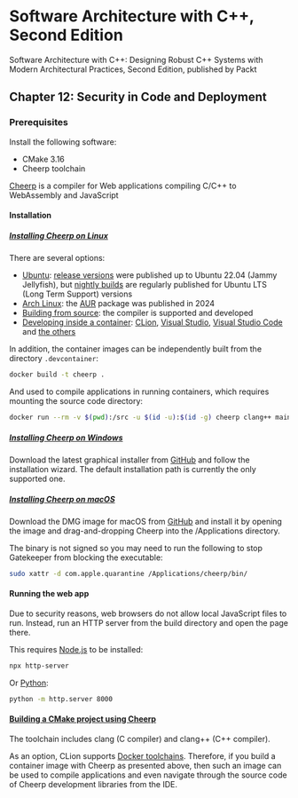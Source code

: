 # Software Architecture with C++, Second Edition

Software Architecture with C++: Designing Robust C++ Systems with Modern Architectural Practices, Second Edition, published by Packt

## Chapter 12: Security in Code and Deployment

### Prerequisites

Install the following software:

- CMake 3.16
- Cheerp toolchain

[Cheerp](https://cheerp.io/docs/overview) is a compiler for Web applications compiling C/C++ to WebAssembly and JavaScript

#### Installation

##### [Installing Cheerp on Linux](https://cheerp.io/docs/getting-started/installation#installing-cheerp-on-linux)

There are several options:

- [Ubuntu](https://cheerp.io/docs/getting-started/installation#ubuntu):
  [release versions](https://launchpad.net/~leaningtech-dev/+archive/ubuntu/cheerp-ppa) were published up to Ubuntu 22.04 (Jammy Jellyfish), but
  [nightly builds](https://launchpad.net/~leaningtech-dev/+archive/ubuntu/cheerp-nightly-ppa) are regularly published for Ubuntu LTS (Long Term Support) versions
- [Arch Linux](https://cheerp.io/docs/getting-started/installation#arch): the [AUR](https://aur.archlinux.org/packages/cheerp-git) package was published in 2024
- [Building from source](https://cheerp.io/docs/building-from-source/linux): the compiler is supported and developed
- [Developing inside a container](https://containers.dev/): [CLion](https://www.jetbrains.com/help/clion/remote-development.html),
  [Visual Studio](https://devblogs.microsoft.com/cppblog/dev-containers-for-c-in-visual-studio/),
  [Visual Studio Code](https://code.visualstudio.com/docs/devcontainers/containers) and [the others](https://containers.dev/supporting)

In addition, the container images can be independently built from the directory `.devcontainer`:

```bash
docker build -t cheerp .
```

And used to compile applications in running containers, which requires mounting the source code directory:

```bash
docker run --rm -v $(pwd):/src -u $(id -u):$(id -g) cheerp clang++ main.cpp -o app.js
```

##### [Installing Cheerp on Windows](https://cheerp.io/docs/getting-started/installation#installing-cheerp-on-windows)

Download the latest graphical installer from [GitHub](https://github.com/leaningtech/cheerp-meta/releases)
and follow the installation wizard. The default installation path is currently the only supported one.

##### [Installing Cheerp on macOS](https://cheerp.io/docs/getting-started/installation#installing-cheerp-on-macos)

Download the DMG image for macOS from [GitHub](https://github.com/leaningtech/cheerp-meta/releases) and install it
by opening the image and drag-and-dropping Cheerp into the /Applications directory.

The binary is not signed so you may need to run the following to stop Gatekeeper from blocking the executable:

```bash
sudo xattr -d com.apple.quarantine /Applications/cheerp/bin/
```

#### Running the web app

Due to security reasons, web browsers do not allow local JavaScript files to run.
Instead, run an HTTP server from the build directory and open the page there.

This requires [Node.js](https://nodejs.org/en/download/) to be installed:

```bash
npx http-server
```

Or [Python](https://www.python.org/downloads/):

```bash
python -m http.server 8000
```

#### [Building a CMake project using Cheerp](https://cheerp.io/docs/guides/build-systems/cmake)

The toolchain includes clang (C compiler) and clang++ (C++ compiler).

As an option, CLion supports [Docker toolchains](https://www.jetbrains.com/help/clion/clion-toolchains-in-docker.html#create-docker-toolchain).
Therefore, if you build a container image with Cheerp as presented above, then such an image can be used to compile applications
and even navigate through the source code of Cheerp development libraries from the IDE.
